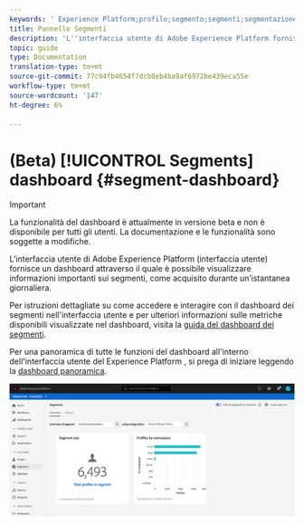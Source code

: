```yaml
---
keywords: ' Experience Platform;profilo;segmento;segmenti;segmentazione;interfaccia utente;interfaccia utente;personalizzazione;dashboard del segmento;dashboard'
title: Pannello Segmenti
description: 'L''interfaccia utente di Adobe Experience Platform fornisce una dashboard attraverso la quale puoi visualizzare metriche importanti correlate ai segmenti creati e gestiti dalla tua organizzazione. '
topic: guide
type: Documentation
translation-type: tm+mt
source-git-commit: 77c94fb4654f7dcb0eb4ba9af6972be439eca55e
workflow-type: tm+mt
source-wordcount: '147'
ht-degree: 6%

---
```



# (Beta) [!UICONTROL Segments] dashboard {#segment-dashboard}

>[!IMPORTANT]
>
>La funzionalità del dashboard è attualmente in versione beta e non è disponibile per tutti gli utenti. La documentazione e le funzionalità sono soggette a modifiche.

L’interfaccia utente di Adobe Experience Platform (interfaccia utente) fornisce un dashboard attraverso il quale è possibile visualizzare informazioni importanti sui segmenti, come acquisito durante un’istantanea giornaliera.

Per istruzioni dettagliate su come accedere e interagire con il dashboard dei segmenti nell&#39;interfaccia utente e per ulteriori informazioni sulle metriche disponibili visualizzate nel dashboard, visita la [guida del dashboard dei segmenti](../../dashboards/guides/segments.md).

Per una panoramica di tutte le funzioni del dashboard all&#39;interno dell&#39;interfaccia utente del Experience Platform , si prega di iniziare leggendo la [dashboard panoramica](../../dashboards/home.md).

![](../images/ui/segment-dashboard/dashboard-overview.png)